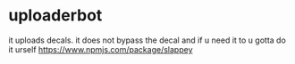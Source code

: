 # uploaderbot
it uploads decals.
it does not bypass the decal and if u need it to u gotta do it urself
https://www.npmjs.com/package/slappey

